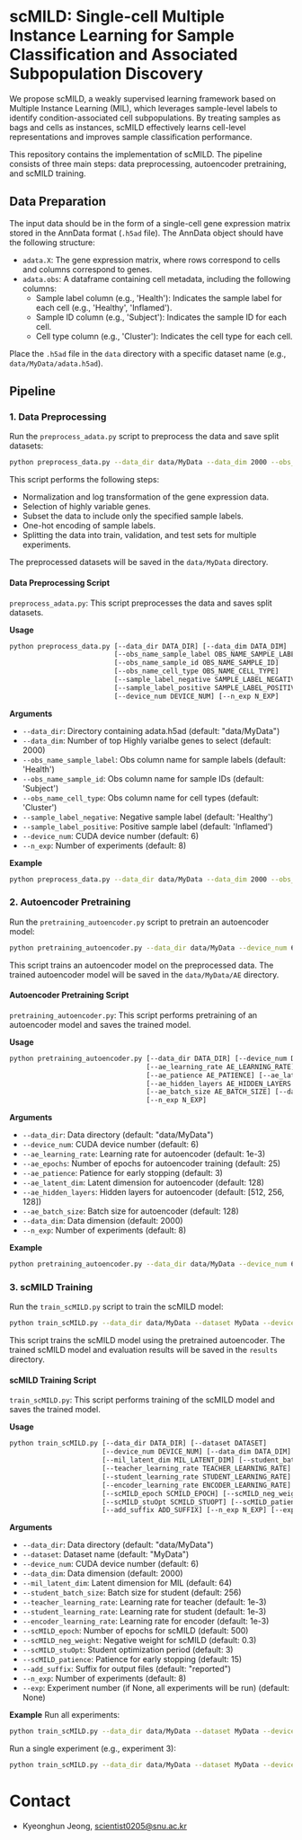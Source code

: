 # scMILD: Single-cell Multiple Instance Learning for Sample Classification and Associated Subpopulation Discovery

We propose scMILD, a weakly supervised learning framework based on Multiple Instance Learning (MIL), which leverages sample-level labels to identify condition-associated cell subpopulations. By treating samples as bags and cells as instances, scMILD effectively learns cell-level representations and improves sample classification performance.

This repository contains the implementation of scMILD. The pipeline consists of three main steps: data preprocessing, autoencoder pretraining, and scMILD training.

## Data Preparation

The input data should be in the form of a single-cell gene expression matrix stored in the AnnData format (`.h5ad` file). The AnnData object should have the following structure:

- `adata.X`: The gene expression matrix, where rows correspond to cells and columns correspond to genes.
- `adata.obs`: A dataframe containing cell metadata, including the following columns:
  - Sample label column (e.g., 'Health'): Indicates the sample label for each cell (e.g., 'Healthy', 'Inflamed').
  - Sample ID column (e.g., 'Subject'): Indicates the sample ID for each cell.
  - Cell type column (e.g., 'Cluster'): Indicates the cell type for each cell.

Place the `.h5ad` file in the `data` directory with a specific dataset name (e.g., `data/MyData/adata.h5ad`).

## Pipeline

### 1. Data Preprocessing

Run the `preprocess_adata.py` script to preprocess the data and save split datasets:

```bash
python preprocess_data.py --data_dir data/MyData --data_dim 2000 --obs_name_sample_label Health --obs_name_sample_id Subject --obs_name_cell_type Cluster --sample_label_negative Healthy --sample_label_positive Inflamed --device_num 6 --n_exp 8
```
This script performs the following steps:
- Normalization and log transformation of the gene expression data.
- Selection of highly variable genes.
- Subset the data to include only the specified sample labels.
- One-hot encoding of sample labels.
- Splitting the data into train, validation, and test sets for multiple experiments.

The preprocessed datasets will be saved in the `data/MyData` directory.

#### Data Preprocessing Script

`preprocess_adata.py`: This script preprocesses the data and saves split datasets.

**Usage**
```bash
python preprocess_data.py [--data_dir DATA_DIR] [--data_dim DATA_DIM] 
                          [--obs_name_sample_label OBS_NAME_SAMPLE_LABEL]
                          [--obs_name_sample_id OBS_NAME_SAMPLE_ID] 
                          [--obs_name_cell_type OBS_NAME_CELL_TYPE]
                          [--sample_label_negative SAMPLE_LABEL_NEGATIVE]
                          [--sample_label_positive SAMPLE_LABEL_POSITIVE]
                          [--device_num DEVICE_NUM] [--n_exp N_EXP]
```

**Arguments**
- `--data_dir`: Directory containing adata.h5ad (default: "data/MyData")
- `--data_dim`: Number of top Highly varialbe genes to select (default: 2000)
- `--obs_name_sample_label`: Obs column name for sample labels (default: 'Health')
- `--obs_name_sample_id`: Obs column name for sample IDs (default: 'Subject')
- `--obs_name_cell_type`: Obs column name for cell types (default: 'Cluster')
- `--sample_label_negative`: Negative sample label (default: 'Healthy')
- `--sample_label_positive`: Positive sample label (default: 'Inflamed')
- `--device_num`: CUDA device number (default: 6)
- `--n_exp`: Number of experiments (default: 8)

**Example**
```bash
python preprocess_data.py --data_dir data/MyData --data_dim 2000 --obs_name_sample_label Health --obs_name_sample_id Subject --obs_name_cell_type Cluster --sample_label_negative Healthy --sample_label_positive Inflamed --device_num 6 --n_exp 8
```

### 2. Autoencoder Pretraining

Run the `pretraining_autoencoder.py` script to pretrain an autoencoder model:

```bash
python pretraining_autoencoder.py --data_dir data/MyData --device_num 6 --ae_learning_rate 1e-3 --ae_epochs 25 --ae_patience 3 --ae_latent_dim 128 --ae_hidden_layers 512 256 128 --ae_batch_size 128 --data_dim 2000 --n_exp 8
```

This script trains an autoencoder model on the preprocessed data. The trained autoencoder model will be saved in the `data/MyData/AE` directory.

#### Autoencoder Pretraining Script

`pretraining_autoencoder.py`: This script performs pretraining of an autoencoder model and saves the trained model.

**Usage**
```bash
python pretraining_autoencoder.py [--data_dir DATA_DIR] [--device_num DEVICE_NUM]
                                  [--ae_learning_rate AE_LEARNING_RATE] [--ae_epochs AE_EPOCHS]
                                  [--ae_patience AE_PATIENCE] [--ae_latent_dim AE_LATENT_DIM]
                                  [--ae_hidden_layers AE_HIDDEN_LAYERS [AE_HIDDEN_LAYERS ...]]
                                  [--ae_batch_size AE_BATCH_SIZE] [--data_dim DATA_DIM]
                                  [--n_exp N_EXP]
```

**Arguments**
- `--data_dir`: Data directory (default: "data/MyData")
- `--device_num`: CUDA device number (default: 6)
- `--ae_learning_rate`: Learning rate for autoencoder (default: 1e-3)
- `--ae_epochs`: Number of epochs for autoencoder training (default: 25)
- `--ae_patience`: Patience for early stopping (default: 3)
- `--ae_latent_dim`: Latent dimension for autoencoder (default: 128)
- `--ae_hidden_layers`: Hidden layers for autoencoder (default: [512, 256, 128])
- `--ae_batch_size`: Batch size for autoencoder (default: 128)
- `--data_dim`: Data dimension (default: 2000)
- `--n_exp`: Number of experiments (default: 8)

**Example**
```bash
python pretraining_autoencoder.py --data_dir data/MyData --device_num 6 --ae_learning_rate 1e-3 --ae_epochs 25 --ae_patience 3 --ae_latent_dim 128 --ae_hidden_layers 512 256 128 --ae_batch_size 128 --data_dim 2000 --n_exp 8
```

### 3. scMILD Training

Run the `train_scMILD.py` script to train the scMILD model:

```bash
python train_scMILD.py --data_dir data/MyData --dataset MyData --device_num 6 --data_dim 2000 --mil_latent_dim 64 --student_batch_size 256 --teacher_learning_rate 1e-3 --student_learning_rate 1e-3 --encoder_learning_rate 1e-3 --scMILD_epoch 500 --scMILD_neg_weight 0.3 --scMILD_stuOpt 3 --scMILD_patience 15 --add_suffix reported --n_exp 8
```

This script trains the scMILD model using the pretrained autoencoder. The trained scMILD model and evaluation results will be saved in the `results` directory.

#### scMILD Training Script

`train_scMILD.py`: This script performs training of the scMILD model and saves the trained model.

**Usage**
```bash
python train_scMILD.py [--data_dir DATA_DIR] [--dataset DATASET] 
                       [--device_num DEVICE_NUM] [--data_dim DATA_DIM]
                       [--mil_latent_dim MIL_LATENT_DIM] [--student_batch_size STUDENT_BATCH_SIZE]
                       [--teacher_learning_rate TEACHER_LEARNING_RATE]
                       [--student_learning_rate STUDENT_LEARNING_RATE]
                       [--encoder_learning_rate ENCODER_LEARNING_RATE]
                       [--scMILD_epoch SCMILD_EPOCH] [--scMILD_neg_weight SCMILD_NEG_WEIGHT]
                       [--scMILD_stuOpt SCMILD_STUOPT] [--scMILD_patience SCMILD_PATIENCE]
                       [--add_suffix ADD_SUFFIX] [--n_exp N_EXP] [--exp EXP]
```

**Arguments**
- `--data_dir`: Data directory (default: "data/MyData")
- `--dataset`: Dataset name (default: "MyData")
- `--device_num`: CUDA device number (default: 6)
- `--data_dim`: Data dimension (default: 2000)
- `--mil_latent_dim`: Latent dimension for MIL (default: 64)
- `--student_batch_size`: Batch size for student (default: 256)
- `--teacher_learning_rate`: Learning rate for teacher (default: 1e-3)
- `--student_learning_rate`: Learning rate for student (default: 1e-3)
- `--encoder_learning_rate`: Learning rate for encoder (default: 1e-3)
- `--scMILD_epoch`: Number of epochs for scMILD (default: 500)
- `--scMILD_neg_weight`: Negative weight for scMILD (default: 0.3)
- `--scMILD_stuOpt`: Student optimization period (default: 3)
- `--scMILD_patience`: Patience for early stopping (default: 15)
- `--add_suffix`: Suffix for output files (default: "reported")
- `--n_exp`: Number of experiments (default: 8)
- `--exp`: Experiment number (if None, all experiments will be run) (default: None)

**Example**
Run all experiments:
```bash
python train_scMILD.py --data_dir data/MyData --dataset MyData --device_num 6 --data_dim 2000 --mil_latent_dim 64 --student_batch_size 256 --teacher_learning_rate 1e-3 --student_learning_rate 1e-3 --encoder_learning_rate 1e-3 --scMILD_epoch 500 --scMILD_neg_weight 0.3 --scMILD_stuOpt 3 --scMILD_patience 15 --add_suffix reported --n_exp 8
```

Run a single experiment (e.g., experiment 3):
```bash
python train_scMILD.py --data_dir data/MyData --dataset MyData --device_num 6 --data_dim 2000 --mil_latent_dim 64 --student_batch_size 256 --teacher_learning_rate 1e-3 --student_learning_rate 1e-3 --encoder_learning_rate 1e-3 --scMILD_epoch 500 --scMILD_neg_weight 0.3 --scMILD_stuOpt 3 --scMILD_patience 15 --add_suffix reported --n_exp 8 --exp 3
```

# Contact
- Kyeonghun Jeong, scientist0205@snu.ac.kr
